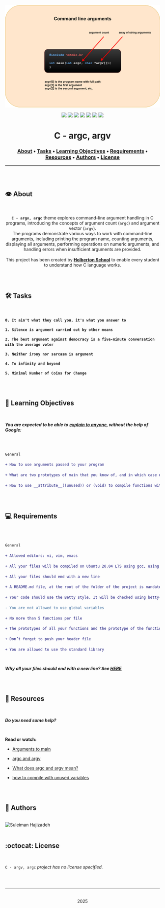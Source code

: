 <div align="center">
<br>

![argc_argv.png](README-image/argc_argv.png)

</div>


<p align="center">
<img src="https://img.shields.io/badge/-C-yellow">
<img src="https://img.shields.io/badge/-Linux-lightgrey">
<img src="https://img.shields.io/badge/-WSL-brown">
<img src="https://img.shields.io/badge/-Ubuntu%2020.04.4%20LTS-orange">
<img src="https://img.shields.io/badge/-JetBrains-blue">
<img src="https://img.shields.io/badge/-Holberton%20School-red">
<img src="https://img.shields.io/badge/License-not%20specified-brightgreen">
</p>


<h1 align="center"> C - argc, argv </h1>


<h3 align="center">
<a href="https://github.com/SuleimanHajizadeh/holbertonschool-low_level_programming/argc_argv#eye-about">About</a> •
<a href="https://github.com/SuleimanHajizadeh/holbertonschool-low_level_programming/argc_argv#hammer_and_wrench-tasks">Tasks</a> •
<a href="https://github.com/SuleimanHajizadeh/holbertonschool-low_level_programming/argc_arg#memo-learning-objectives">Learning Objectives</a> •
<a href="https://github.com/SuleimanHajizadeh/holbertonschool-low_level_programming/argc_argv#computer-requirements">Requirements</a> •
<a href="https://github.com/SuleimanHajizadeh/holbertonschool-low_level_programming/argc_argv#mag_right-resources">Resources</a> •
<a href="https://github.com/SuleimanHajizadeh/holbertonschool-low_level_programming/argc_argv#bust_in_silhouette-authors">Authors</a> •
<a href="https://github.com/SuleimanHajizadeh/holbertonschool-low_level_programming/argc_argv#octocat-license">License</a>
</h3>

---

<!-- ------------------------------------------------------------------------------------------------- -->

<br>
<br>

## :eye: About

<br>

<div align="center">

**`C - argv, argc`** theme explores command-line argument handling in C programs, introducing the concepts of argument count (`argc`) and argument vector (`argv`).
<br>
The programs demonstrate various ways to work with command-line arguments, including printing the program name, counting arguments, displaying all arguments, performing operations on numeric arguments, and handling errors when insufficient arguments are provided.
<br>
<br>
This project has been created by **[Holberton School](https://www.holbertonschool.com/about-holberton)** to enable every student to understand how C language works.

</div>

<br>
<br>

<!-- ------------------------------------------------------------------------------------------------- -->

## :hammer_and_wrench: Tasks

<br>

**`0. It ain't what they call you, it's what you answer to`**

**`1. Silence is argument carried out by other means`**

**`2. The best argument against democracy is a five-minute conversation with the average voter`**

**`3. Neither irony nor sarcasm is argument`**

**`4. To infinity and beyond`**

**`5. Minimal Number of Coins for Change`**

<br>
<br>

<!-- ------------------------------------------------------------------------------------------------- -->

## :memo: Learning Objectives

<br>

**_You are expected to be able to [explain to anyone](https://fs.blog/feynman-learning-technique/), without the help of Google:_**

<br>

```diff

General

+ How to use arguments passed to your program

+ What are two prototypes of main that you know of, and in which case do you use one or the other

+ How to use __attribute__((unused)) or (void) to compile functions with unused variables or parameters

```

<br>
<br>

<!-- ------------------------------------------------------------------------------------------------- -->

## :computer: Requirements

<br>

```diff

General

+ Allowed editors: vi, vim, emacs

+ All your files will be compiled on Ubuntu 20.04 LTS using gcc, using the options -Wall -Werror -Wextra -pedantic -std=gnu89

+ All your files should end with a new line

+ A README.md file, at the root of the folder of the project is mandatory

+ Your code should use the Betty style. It will be checked using betty-style.pl and betty-doc.pl

- You are not allowed to use global variables

+ No more than 5 functions per file

+ The prototypes of all your functions and the prototype of the function _putchar should be included in your header file called main.h

+ Don’t forget to push your header file

+ You are allowed to use the standard library

```

<br>

**_Why all your files should end with a new line? See [HERE](https://unix.stackexchange.com/questions/18743/whats-the-point-in-adding-a-new-line-to-the-end-of-a-file/18789)_**

<br>
<br>

<!-- ------------------------------------------------------------------------------------------------- -->

## :mag_right: Resources

<br>

**_Do you need some help?_**

<br>

**Read or watch:**

* [Arguments to main](https://publications.gbdirect.co.uk//c_book/chapter10/arguments_to_main.html)

* [argc and argv](http://crasseux.com/books/ctutorial/argc-and-argv.html)

* [What does argc and argv mean?](https://www.youtube.com/watch?v=aP1ijjeZc24)

* [how to compile with unused variables](https://www.google.com/webhp?q=unused+variable+C)

<br>
<br>

<!-- ------------------------------------------------------------------------------------------------- -->

## :bust_in_silhouette: Authors

<br>

<img src="https://img.shields.io/badge/Suleiman%20Hajizadeh-darkblue" alt="Suleiman Hajizadeh" width="120">

<br>
<br>

<!-- ------------------------------------------------------------------------------------------------- -->

## :octocat: License

<br>

```C - argv, argc``` _project has no license specified._

<br>
<br>

---

<p align="center"><br>2025</p>
